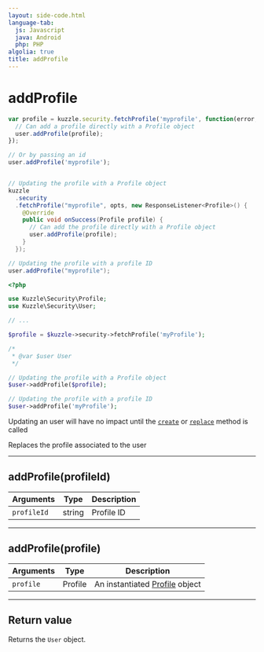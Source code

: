 ```yaml
---
layout: side-code.html
language-tab:
  js: Javascript
  java: Android
  php: PHP
algolia: true
title: addProfile
---
```


# addProfile

```js
var profile = kuzzle.security.fetchProfile('myprofile', function(error, profile) {
  // Can add a profile directly with a Profile object
  user.addProfile(profile);
});

// Or by passing an id
user.addProfile('myprofile');
```

```java

// Updating the profile with a Profile object
kuzzle
  .security
  .fetchProfile("myprofile", opts, new ResponseListener<Profile>() {
    @Override
    public void onSuccess(Profile profile) {
      // Can add the profile directly with a Profile object
      user.addProfile(profile);
    }
  });

// Updating the profile with a profile ID
user.addProfile("myprofile");
```

```php
<?php

use Kuzzle\Security\Profile;
use Kuzzle\Security\User;

// ...

$profile = $kuzzle->security->fetchProfile('myProfile');

/*
 * @var $user User
 */

// Updating the profile with a Profile object
$user->addProfile($profile);

// Updating the profile with a profile ID
$user->addProfile('myProfile');
```

<aside class="note">
Updating an user will have no impact until the <a href="/sdk-reference/user/create"><code>create</code></a> or <a href="/sdk-reference/user/replace"><code>replace</code></a> method is called
</aside>


Replaces the profile associated to the user

---

## addProfile(profileId)

| Arguments | Type | Description |
|---------------|---------|----------------------------------------|
| ``profileId`` | string | Profile ID |

---

## addProfile(profile)

| Arguments | Type | Description |
|---------------|---------|----------------------------------------|
| ``profile`` | Profile | An instantiated [Profile](/sdk-reference/profile) object |

---

## Return value

Returns the `User` object.
